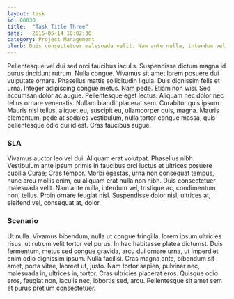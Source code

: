 ```yaml
---
layout: task
id: 00030
title:  "Task Title Three"
date:   2015-05-14 10:02:30
category: Project Management
blurb: Duis consectetuer malesuada velit. Nam ante nulla, interdum vel, tristique ac, condimentum non, tellus. Proin ornare feugiat nisl. Suspendisse dolor nisl, ultrices at, eleifend vel, consequat at, dolor.
---
```

Pellentesque vel dui sed orci faucibus iaculis. Suspendisse dictum magna id purus tincidunt rutrum. Nulla congue. Vivamus sit amet lorem posuere dui vulputate ornare. Phasellus mattis sollicitudin ligula. Duis dignissim felis et urna. Integer adipiscing congue metus. Nam pede. Etiam non wisi. Sed accumsan dolor ac augue. Pellentesque eget lectus. Aliquam nec dolor nec tellus ornare venenatis. Nullam blandit placerat sem. Curabitur quis ipsum. Mauris nisl tellus, aliquet eu, suscipit eu, ullamcorper quis, magna. Mauris elementum, pede at sodales vestibulum, nulla tortor congue massa, quis pellentesque odio dui id est. Cras faucibus augue.

### SLA
Vivamus auctor leo vel dui. Aliquam erat volutpat. Phasellus nibh. Vestibulum ante ipsum primis in faucibus orci luctus et ultrices posuere cubilia Curae; Cras tempor. Morbi egestas, urna non consequat tempus, nunc arcu mollis enim, eu aliquam erat nulla non nibh. Duis consectetuer malesuada velit. Nam ante nulla, interdum vel, tristique ac, condimentum non, tellus. Proin ornare feugiat nisl. Suspendisse dolor nisl, ultrices at, eleifend vel, consequat at, dolor.

### Scenario
Ut nulla. Vivamus bibendum, nulla ut congue fringilla, lorem ipsum ultricies risus, ut rutrum velit tortor vel purus. In hac habitasse platea dictumst. Duis fermentum, metus sed congue gravida, arcu dui ornare urna, ut imperdiet enim odio dignissim ipsum. Nulla facilisi. Cras magna ante, bibendum sit amet, porta vitae, laoreet ut, justo. Nam tortor sapien, pulvinar nec, malesuada in, ultrices in, tortor. Cras ultricies placerat eros. Quisque odio eros, feugiat non, iaculis nec, lobortis sed, arcu. Pellentesque sit amet sem et purus pretium consectetuer.
